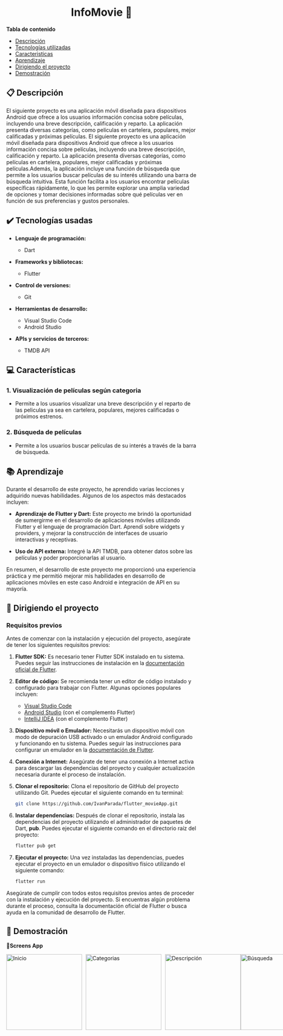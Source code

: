 <h1 align="center"> InfoMovie 🎦 </h1>


**Tabla de contenido**   
* [Descripción](#descripcion)
* [Tecnologías utilizadas](#tec-util)
* [Caracteristicas](#caract)
* [Aprendizaje](#aprendizaje)
* [Dirigiendo el proyecto](#instrucciones)
* [Demostración](#img)
## 📋 Descripción<a name="descripcion"></a>
El siguiente proyecto es una aplicación móvil diseñada para dispositivos Android que ofrece a los usuarios información concisa sobre películas, incluyendo una breve descripción, calificación y reparto. La aplicación presenta diversas categorías, como películas en cartelera, populares, mejor calificadas y próximas películas.
El siguiente proyecto es una aplicación móvil diseñada para dispositivos Android que ofrece a los usuarios información concisa sobre películas, incluyendo una breve descripción, calificación y reparto. La aplicación presenta diversas categorías, como películas en cartelera, populares, mejor calificadas y próximas películas.Además, la aplicación incluye una función de búsqueda que permite a los usuarios buscar películas de su interés utilizando una barra de búsqueda intuitiva. Esta función facilita a los usuarios encontrar películas específicas rápidamente, lo que les permite explorar una amplia variedad de opciones y tomar decisiones informadas sobre qué películas ver en función de sus preferencias y gustos personales.


## ✔️ Tecnologías usadas<a name="tec-util"></a>

* <b>Lenguaje de programación:</b>
  * Dart

* <b>Frameworks y bibliotecas:</b>
  * Flutter
    
* <b>Control de versiones:</b>
  * Git
    
* <b>Herramientas de desarrollo:</b>
  * Visual Studio Code
  * Android Studio
    
* <b>APIs y servicios de terceros:</b>
  * TMDB API

## 💻 Características<a name="caract"></a>

### 1. Visualización de películas según categoria
- Permite a los usuarios visualizar una breve descripción y el reparto de las peliculas ya sea en cartelera, populares, mejores calificadas o próximos estrenos.

### 2. Búsqueda de películas
- Permite a los usuarios buscar películas de su interés a través de la barra de búsqueda.


## 📚 Aprendizaje<a name="aprendizaje"></a>


Durante el desarrollo de este proyecto, he aprendido varias lecciones y adquirido nuevas habilidades. Algunos de los aspectos más destacados incluyen:

- **Aprendizaje de Flutter y Dart:** Este proyecto me brindó la oportunidad de sumergirme en el desarrollo de aplicaciones móviles utilizando Flutter y el lenguaje de programación Dart. Aprendí sobre widgets y providers, y mejorar la construcción de interfaces de usuario interactivas y receptivas.

- **Uso de API externa:** Integré la API TMDB, para obtener datos sobre las películas y poder proporcionarlas al usuario.
  
En resumen, el desarrollo de este proyecto me proporcionó una  experiencia práctica y me permitió mejorar mis habilidades en desarrollo de aplicaciones móviles en este caso Android e integración de API en su mayoría.


## 🚦 Dirigiendo el proyecto<a name="instrucciones"></a>

### Requisitos previos

Antes de comenzar con la instalación y ejecución del proyecto, asegúrate de tener los siguientes requisitos previos:

1. **Flutter SDK:** Es necesario tener Flutter SDK instalado en tu sistema. Puedes seguir las instrucciones de instalación en la [documentación oficial de Flutter](https://flutter.dev/docs/get-started/install).

2. **Editor de código:** Se recomienda tener un editor de código instalado y configurado para trabajar con Flutter. Algunas opciones populares incluyen:
   - [Visual Studio Code](https://code.visualstudio.com/)
   - [Android Studio](https://developer.android.com/studio) (con el complemento Flutter)
   - [IntelliJ IDEA](https://www.jetbrains.com/idea/) (con el complemento Flutter)

3. **Dispositivo móvil o Emulador:** Necesitarás un dispositivo móvil con modo de depuración USB activado o un emulador Android configurado y funcionando en tu sistema. Puedes seguir las instrucciones para configurar un emulador en la [documentación de Flutter](https://flutter.dev/docs/get-started/install/windows#set-up-the-android-emulator).

4. **Conexión a Internet:** Asegúrate de tener una conexión a Internet activa para descargar las dependencias del proyecto y cualquier actualización necesaria durante el proceso de instalación.

5. **Clonar el repositorio:** Clona el repositorio de GitHub del proyecto utilizando Git. Puedes ejecutar el siguiente comando en tu terminal:

    ```bash
    git clone https://github.com/IvanParada/flutter_movieApp.git
    ```

7. **Instalar dependencias:** Después de clonar el repositorio, instala las dependencias del proyecto utilizando el administrador de paquetes de Dart, <b>pub</b>. Puedes ejecutar el siguiente comando en el directorio raíz del proyecto:
   ```bash
   flutter pub get
   ```
   
9. **Ejecutar el proyecto:** Una vez instaladas las dependencias, puedes ejecutar el proyecto en un emulador o dispositivo físico utilizando el siguiente comando:
   ```bash
   flutter run
   ```


Asegúrate de cumplir con todos estos requisitos previos antes de proceder con la instalación y ejecución del proyecto. Si encuentras algún problema durante el proceso, consulta la documentación oficial de Flutter o busca ayuda en la comunidad de desarrollo de Flutter.


## 📱 Demostración<a name="img"></a>

📱<b>Screens App</b>
<div style="display:flex;">
    <img src="https://github.com/IvanParada/flutter_movieApp/assets/118088453/c136376b-0a92-4cb0-8114-aa7aca375695" alt="Inicio" style="width:200px; margin-right:10px;">
    <img src="https://github.com/IvanParada/flutter_movieApp/assets/118088453/2532da37-64f1-4c4a-a447-850d03be3831" alt="Categorias" style="width:200px; margin-right:10px;">
    <img src="https://github.com/IvanParada/flutter_movieApp/assets/118088453/931001c7-8f53-452a-b04d-3da71274d4b0" alt="Descripción" style="width:200px;">
    <img src="https://github.com/IvanParada/flutter_movieApp/assets/118088453/91cfcc6b-5304-4651-990e-35fe2b975608" alt="Búsqueda" style="width:200px;">
</div>




